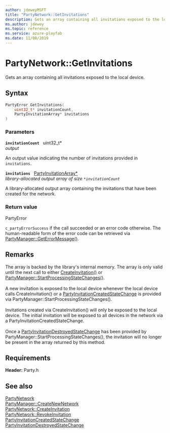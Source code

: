 ```yaml
---
author: jdeweyMSFT
title: "PartyNetwork::GetInvitations"
description: Gets an array containing all invitations exposed to the local device.
ms.author: jdewey
ms.topic: reference
ms.service: azure-playfab
ms.date: 11/08/2019
---
```


# PartyNetwork::GetInvitations  

Gets an array containing all invitations exposed to the local device.  

## Syntax  
  
```cpp
PartyError GetInvitations(  
    uint32_t* invitationCount,  
    PartyInvitationArray* invitations  
)  
```  
  
### Parameters  
  
**`invitationCount`** &nbsp; uint32_t*  
*output*  
  
An output value indicating the number of invitations provided in `invitations`.  
  
**`invitations`** &nbsp; [PartyInvitationArray*](../../../typedefs.md)  
*library-allocated output array of size `*invitationCount`*  
  
A library-allocated output array containing the invitations that have been created for the network.  
  
  
### Return value  
PartyError
  
```c_partyErrorSuccess``` if the call succeeded or an error code otherwise. The human-readable form of the error code can be retrieved via [PartyManager::GetErrorMessage()](../../PartyManager/methods/partymanager_geterrormessage.md).
  
## Remarks  
  
The array is backed by the library's internal memory. The array is only valid until the next call to either [CreateInvitation()](partynetwork_createinvitation.md) or [PartyManager::StartProcessingStateChanges()](../../PartyManager/methods/partymanager_startprocessingstatechanges.md). <br /><br /> A new invitation is exposed to the local device whenever the local device calls CreateInvitation() or a [PartyInvitationCreatedStateChange](../../../structs/partyinvitationcreatedstatechange.md) is provided via PartyManager::StartProcessingStateChanges().   <br /><br /> Invitations created via CreateInvitation() will only be exposed to the local device. The initial invitation will be exposed to all devices in the network via a PartyInvitationCreatedStateChange.   <br /><br /> Once a [PartyInvitationDestroyedStateChange](../../../structs/partyinvitationdestroyedstatechange.md) has been provided by PartyManager::StartProcessingStateChanges(), the invitation will no longer be present in the array returned by this method.
  
## Requirements  
  
**Header:** Party.h
  
## See also  
[PartyNetwork](../partynetwork.md)  
[PartyManager::CreateNewNetwork](../../PartyManager/methods/partymanager_createnewnetwork.md)  
[PartyNetwork::CreateInvitation](partynetwork_createinvitation.md)  
[PartyNetwork::RevokeInvitation](partynetwork_revokeinvitation.md)  
[PartyInvitationCreatedStateChange](../../../structs/partyinvitationcreatedstatechange.md)  
[PartyInvitationDestroyedStateChange](../../../structs/partyinvitationdestroyedstatechange.md)
  
  
